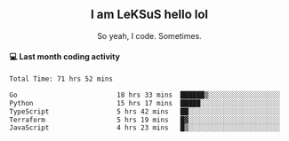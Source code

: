 <h2 align="center">I am LeKSuS hello lol</h2>
<p align="center">So yeah, I code. Sometimes.</p>

#### :computer: Last month coding activity
<!--START_SECTION:waka-->

```txt
Total Time: 71 hrs 52 mins

Go                         18 hrs 33 mins  ██████▒░░░░░░░░░░░░░░░░░░   24.84 %
Python                     15 hrs 17 mins  █████░░░░░░░░░░░░░░░░░░░░   20.46 %
TypeScript                 5 hrs 42 mins   ██░░░░░░░░░░░░░░░░░░░░░░░   07.63 %
Terraform                  5 hrs 19 mins   █▓░░░░░░░░░░░░░░░░░░░░░░░   07.13 %
JavaScript                 4 hrs 23 mins   █▒░░░░░░░░░░░░░░░░░░░░░░░   05.87 %
```

<!--END_SECTION:waka-->
